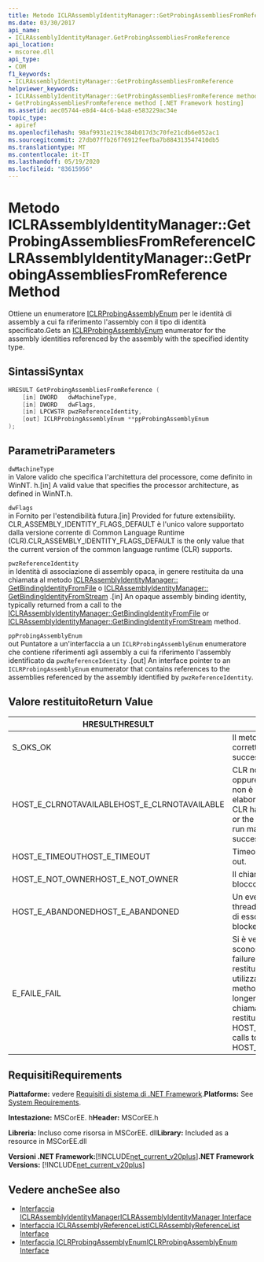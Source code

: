 ```yaml
---
title: Metodo ICLRAssemblyIdentityManager::GetProbingAssembliesFromReference
ms.date: 03/30/2017
api_name:
- ICLRAssemblyIdentityManager.GetProbingAssembliesFromReference
api_location:
- mscoree.dll
api_type:
- COM
f1_keywords:
- ICLRAssemblyIdentityManager::GetProbingAssembliesFromReference
helpviewer_keywords:
- ICLRAssemblyIdentityManager::GetProbingAssembliesFromReference method [.NET Framework hosting]
- GetProbingAssembliesFromReference method [.NET Framework hosting]
ms.assetid: aec05744-e8d4-44c6-b4a8-e583229ac34e
topic_type:
- apiref
ms.openlocfilehash: 98af9931e219c384b017d3c70fe21cdb6e052ac1
ms.sourcegitcommit: 27db07ffb26f76912feefba7b884313547410db5
ms.translationtype: MT
ms.contentlocale: it-IT
ms.lasthandoff: 05/19/2020
ms.locfileid: "83615956"
---
```

# <a name="iclrassemblyidentitymanagergetprobingassembliesfromreference-method"></a><span data-ttu-id="85513-102">Metodo ICLRAssemblyIdentityManager::GetProbingAssembliesFromReference</span><span class="sxs-lookup"><span data-stu-id="85513-102">ICLRAssemblyIdentityManager::GetProbingAssembliesFromReference Method</span></span>
<span data-ttu-id="85513-103">Ottiene un enumeratore [ICLRProbingAssemblyEnum](iclrprobingassemblyenum-interface.md) per le identità di assembly a cui fa riferimento l'assembly con il tipo di identità specificato.</span><span class="sxs-lookup"><span data-stu-id="85513-103">Gets an [ICLRProbingAssemblyEnum](iclrprobingassemblyenum-interface.md) enumerator for the assembly identities referenced by the assembly with the specified identity type.</span></span>  
  
## <a name="syntax"></a><span data-ttu-id="85513-104">Sintassi</span><span class="sxs-lookup"><span data-stu-id="85513-104">Syntax</span></span>  
  
```cpp  
HRESULT GetProbingAssembliesFromReference (  
    [in] DWORD   dwMachineType,  
    [in] DWORD   dwFlags,  
    [in] LPCWSTR pwzReferenceIdentity,  
    [out] ICLRProbingAssemblyEnum **ppProbingAssemblyEnum  
);  
```  
  
## <a name="parameters"></a><span data-ttu-id="85513-105">Parametri</span><span class="sxs-lookup"><span data-stu-id="85513-105">Parameters</span></span>  
 `dwMachineType`  
 <span data-ttu-id="85513-106">in Valore valido che specifica l'architettura del processore, come definito in WinNT. h.</span><span class="sxs-lookup"><span data-stu-id="85513-106">[in] A valid value that specifies the processor architecture, as defined in WinNT.h.</span></span>  
  
 `dwFlags`  
 <span data-ttu-id="85513-107">in Fornito per l'estendibilità futura.</span><span class="sxs-lookup"><span data-stu-id="85513-107">[in] Provided for future extensibility.</span></span> <span data-ttu-id="85513-108">CLR_ASSEMBLY_IDENTITY_FLAGS_DEFAULT è l'unico valore supportato dalla versione corrente di Common Language Runtime (CLR).</span><span class="sxs-lookup"><span data-stu-id="85513-108">CLR_ASSEMBLY_IDENTITY_FLAGS_DEFAULT is the only value that the current version of the common language runtime (CLR) supports.</span></span>  
  
 `pwzReferenceIdentity`  
 <span data-ttu-id="85513-109">in Identità di associazione di assembly opaca, in genere restituita da una chiamata al metodo [ICLRAssemblyIdentityManager:: GetBindingIdentityFromFile](../../../../docs/framework/unmanaged-api/hosting/iclrassemblyidentitymanager-getbindingidentityfromfile-method.md) o [ICLRAssemblyIdentityManager:: GetBindingIdentityFromStream](iclrassemblyidentitymanager-getbindingidentityfromstream-method.md) .</span><span class="sxs-lookup"><span data-stu-id="85513-109">[in] An opaque assembly binding identity, typically returned from a call to the [ICLRAssemblyIdentityManager::GetBindingIdentityFromFile](../../../../docs/framework/unmanaged-api/hosting/iclrassemblyidentitymanager-getbindingidentityfromfile-method.md) or [ICLRAssemblyIdentityManager::GetBindingIdentityFromStream](iclrassemblyidentitymanager-getbindingidentityfromstream-method.md) method.</span></span>  
  
 `ppProbingAssemblyEnum`  
 <span data-ttu-id="85513-110">out Puntatore a un'interfaccia a un `ICLRProbingAssemblyEnum` enumeratore che contiene riferimenti agli assembly a cui fa riferimento l'assembly identificato da `pwzReferenceIdentity` .</span><span class="sxs-lookup"><span data-stu-id="85513-110">[out] An interface pointer to an `ICLRProbingAssemblyEnum` enumerator that contains references to the assemblies referenced by the assembly identified by `pwzReferenceIdentity`.</span></span>  
  
## <a name="return-value"></a><span data-ttu-id="85513-111">Valore restituito</span><span class="sxs-lookup"><span data-stu-id="85513-111">Return Value</span></span>  
  
|<span data-ttu-id="85513-112">HRESULT</span><span class="sxs-lookup"><span data-stu-id="85513-112">HRESULT</span></span>|<span data-ttu-id="85513-113">Description</span><span class="sxs-lookup"><span data-stu-id="85513-113">Description</span></span>|  
|-------------|-----------------|  
|<span data-ttu-id="85513-114">S_OK</span><span class="sxs-lookup"><span data-stu-id="85513-114">S_OK</span></span>|<span data-ttu-id="85513-115">Il metodo è stato restituito correttamente.</span><span class="sxs-lookup"><span data-stu-id="85513-115">The method returned successfully.</span></span>|  
|<span data-ttu-id="85513-116">HOST_E_CLRNOTAVAILABLE</span><span class="sxs-lookup"><span data-stu-id="85513-116">HOST_E_CLRNOTAVAILABLE</span></span>|<span data-ttu-id="85513-117">CLR non è stato caricato in un processo oppure CLR si trova in uno stato in cui non è possibile eseguire codice gestito o elaborare la chiamata correttamente.</span><span class="sxs-lookup"><span data-stu-id="85513-117">The CLR has not been loaded into a process, or the CLR is in a state in which it cannot run managed code or process the call successfully.</span></span>|  
|<span data-ttu-id="85513-118">HOST_E_TIMEOUT</span><span class="sxs-lookup"><span data-stu-id="85513-118">HOST_E_TIMEOUT</span></span>|<span data-ttu-id="85513-119">Timeout della chiamata.</span><span class="sxs-lookup"><span data-stu-id="85513-119">The call timed out.</span></span>|  
|<span data-ttu-id="85513-120">HOST_E_NOT_OWNER</span><span class="sxs-lookup"><span data-stu-id="85513-120">HOST_E_NOT_OWNER</span></span>|<span data-ttu-id="85513-121">Il chiamante non è il proprietario del blocco.</span><span class="sxs-lookup"><span data-stu-id="85513-121">The caller does not own the lock.</span></span>|  
|<span data-ttu-id="85513-122">HOST_E_ABANDONED</span><span class="sxs-lookup"><span data-stu-id="85513-122">HOST_E_ABANDONED</span></span>|<span data-ttu-id="85513-123">Un evento è stato annullato mentre un thread bloccato o Fiber era in attesa su di esso.</span><span class="sxs-lookup"><span data-stu-id="85513-123">An event was canceled while a blocked thread or fiber was waiting on it.</span></span>|  
|<span data-ttu-id="85513-124">E_FAIL</span><span class="sxs-lookup"><span data-stu-id="85513-124">E_FAIL</span></span>|<span data-ttu-id="85513-125">Si è verificato un errore irreversibile sconosciuto.</span><span class="sxs-lookup"><span data-stu-id="85513-125">An unknown catastrophic failure occurred.</span></span> <span data-ttu-id="85513-126">Se un metodo restituisce E_FAIL, CLR non è più utilizzabile all'interno del processo.</span><span class="sxs-lookup"><span data-stu-id="85513-126">If a method returns E_FAIL, the CLR is no longer usable within the process.</span></span> <span data-ttu-id="85513-127">Le chiamate successive ai metodi di hosting restituiscono HOST_E_CLRNOTAVAILABLE.</span><span class="sxs-lookup"><span data-stu-id="85513-127">Subsequent calls to hosting methods return HOST_E_CLRNOTAVAILABLE.</span></span>|  
  
## <a name="requirements"></a><span data-ttu-id="85513-128">Requisiti</span><span class="sxs-lookup"><span data-stu-id="85513-128">Requirements</span></span>  
 <span data-ttu-id="85513-129">**Piattaforme:** vedere [Requisiti di sistema di .NET Framework](../../get-started/system-requirements.md).</span><span class="sxs-lookup"><span data-stu-id="85513-129">**Platforms:** See [System Requirements](../../get-started/system-requirements.md).</span></span>  
  
 <span data-ttu-id="85513-130">**Intestazione:** MSCorEE. h</span><span class="sxs-lookup"><span data-stu-id="85513-130">**Header:** MSCorEE.h</span></span>  
  
 <span data-ttu-id="85513-131">**Libreria:** Incluso come risorsa in MSCorEE. dll</span><span class="sxs-lookup"><span data-stu-id="85513-131">**Library:** Included as a resource in MSCorEE.dll</span></span>  
  
 <span data-ttu-id="85513-132">**Versioni .NET Framework:**[!INCLUDE[net_current_v20plus](../../../../includes/net-current-v20plus-md.md)]</span><span class="sxs-lookup"><span data-stu-id="85513-132">**.NET Framework Versions:** [!INCLUDE[net_current_v20plus](../../../../includes/net-current-v20plus-md.md)]</span></span>  
  
## <a name="see-also"></a><span data-ttu-id="85513-133">Vedere anche</span><span class="sxs-lookup"><span data-stu-id="85513-133">See also</span></span>

- [<span data-ttu-id="85513-134">Interfaccia ICLRAssemblyIdentityManager</span><span class="sxs-lookup"><span data-stu-id="85513-134">ICLRAssemblyIdentityManager Interface</span></span>](iclrassemblyidentitymanager-interface.md)
- [<span data-ttu-id="85513-135">Interfaccia ICLRAssemblyReferenceList</span><span class="sxs-lookup"><span data-stu-id="85513-135">ICLRAssemblyReferenceList Interface</span></span>](iclrassemblyreferencelist-interface.md)
- [<span data-ttu-id="85513-136">Interfaccia ICLRProbingAssemblyEnum</span><span class="sxs-lookup"><span data-stu-id="85513-136">ICLRProbingAssemblyEnum Interface</span></span>](iclrprobingassemblyenum-interface.md)
